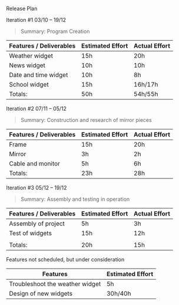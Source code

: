 Release Plan

Iteration \#1 03/10 – 19/12

>   Summary: Program Creation

| Features / Deliverables | Estimated Effort | Actual Effort |
|-------------------------|------------------|---------------|
| Weather widget          | 15h              | 20h           |
| News widget             | 10h              | 10h           |
| Date and time widget    | 10h              | 8h            |
| School widget           | 15h              | 16h/17h       |
| Totals:                 | 50h              | 54h/55h       |

Iteration \#2 07/11 – 05/12

>   Summary: Construction and research of mirror pieces

| Features / Deliverables | Estimated Effort | Actual Effort |
|-------------------------|------------------|---------------|
| Frame                   | 15h              | 20h           |
| Mirror                  | 3h               | 2h            |
| Cable and monitor       | 5h               | 6h            |
| Totals:                 | 23h              | 28h           |

Iteration \#3 05/12 – 19/12

>   Summary: Assembly and testing in operation

| Features / Deliverables | Estimated Effort | Actual Effort |
|-------------------------|------------------|---------------|
| Assembly of project     | 5h               | 3h            |
| Test of widgets         | 15h              | 12h           |
|                         |                  |               |
| Totals:                 | 20h              | 15h           |

Features not scheduled, but under consideration

| Features                        | Estimated Effort |
|---------------------------------|------------------|
| Troubleshoot the weather widget | 5h               |
| Design of new widgets           | 30h/40h          |
